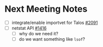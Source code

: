# Next Meeting Notes

- [ ] integrate/enable importvet for Talos [#2091](https://github.com/talos-systems/talos/pull/2091)
- [ ] netstat API [#1416](https://github.com/talos-systems/talos/issues/1416)
  - [ ] why do we need it?
  - [ ] do we want something like `lsof`?
